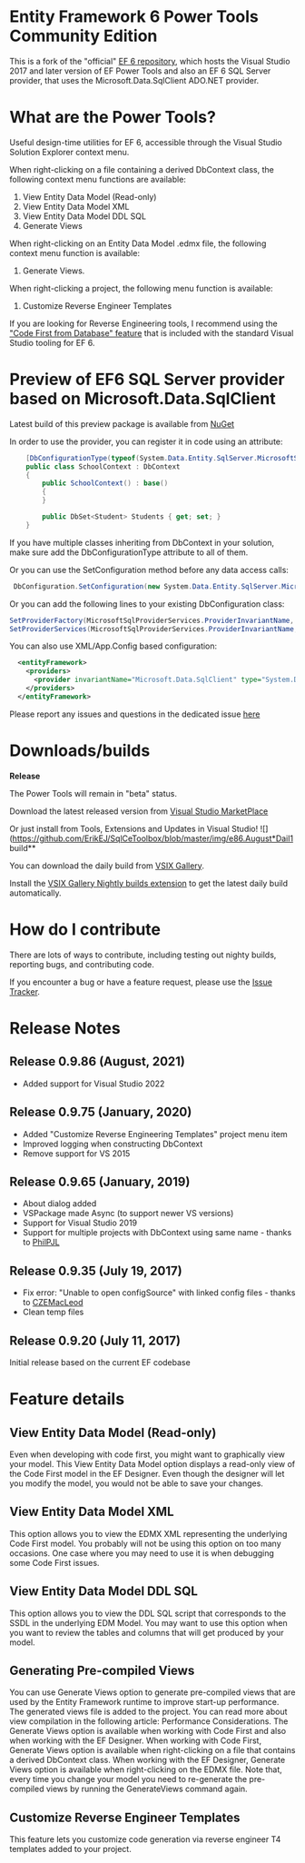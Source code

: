# Entity Framework 6 Power Tools Community Edition

This is a fork of the "official" [EF 6 repository](https://github.com/aspnet/entityFramework6/), which hosts the Visual Studio 2017 and later version of EF Power Tools and also an EF 6 SQL Server provider, that uses the Microsoft.Data.SqlClient ADO.NET provider.  

# What are the Power Tools?

Useful design-time utilities for EF 6, accessible through the Visual Studio Solution Explorer context menu. 

When right-clicking on a file containing a derived DbContext class, the following context menu functions are available: 
1. View Entity Data Model (Read-only)
2. View Entity Data Model XML 
3. View Entity Data Model DDL SQL 
4. Generate Views 

When right-clicking on an Entity Data Model .edmx  file, the following context menu function is available: 
1. Generate Views.

When right-clicking a project, the following menu function is available:
1. Customize Reverse Engineer Templates

If you are looking for Reverse Engineering tools, I recommend using the ["Code First from Database" feature](http://www.entityframeworktutorial.net/code-first/code-first-from-existing-database.aspx) that is included with the standard Visual Studio tooling for EF 6.

# Preview of EF6 SQL Server provider based on Microsoft.Data.SqlClient

Latest build of this preview package is available from [NuGet](https://www.nuget.org/packages/ErikEJ.EntityFramework.SqlServer/)

In order to use the provider, you can register it in code using an attribute:

````csharp
    [DbConfigurationType(typeof(System.Data.Entity.SqlServer.MicrosoftSqlDbConfiguration))]
    public class SchoolContext : DbContext
    {
        public SchoolContext() : base()
        {
        }

        public DbSet<Student> Students { get; set; }
    }
````
If you have multiple classes inheriting from DbContext in your solution, make sure add the DbConfigurationType attribute to all of them.

Or you can use the SetConfiguration method before any data access calls:
````csharp
 DbConfiguration.SetConfiguration(new System.Data.Entity.SqlServer.MicrosoftSqlDbConfiguration());
````
Or you can add the following lines to your existing DbConfiguration class:
````csharp
SetProviderFactory(MicrosoftSqlProviderServices.ProviderInvariantName, Microsoft.Data.SqlClient.SqlClientFactory.Instance);
SetProviderServices(MicrosoftSqlProviderServices.ProviderInvariantName, MicrosoftSqlProviderServices.Instance);
````
You can also use XML/App.Config based configuration:

````xml
  <entityFramework>
    <providers>
      <provider invariantName="Microsoft.Data.SqlClient" type="System.Data.Entity.SqlServer.MicrosoftSqlProviderServices, ErikEJ.EntityFramework.SqlServer" />
    </providers>
  </entityFramework>
````

Please report any issues and questions in the dedicated issue [here](https://github.com/ErikEJ/EntityFramework6PowerTools/issues/82)

# Downloads/builds

**Release**

The Power Tools will remain in "beta" status.

Download the latest released version from [Visual Studio MarketPlace](https://marketplace.visualstudio.com/items?itemName=ErikEJ.EntityFramework6PowerToolsCommunityEdition)

Or just install from Tools, Extensions and Updates in Visual Studio! ![](https://github.com/ErikEJ/SqlCeToolbox/blob/master/img/e86.August*Dail1 build**

You can download the daily build from [VSIX Gallery](https://www.vsixgallery.com/extensions/F0A7D01D-4834-44C3-99B2-5907A0701906/extension.vsix). 

Install the [VSIX Gallery Nightly builds extension](https://marketplace.visualstudio.com/items?itemName=MadsKristensen.VSIXGallery-nightlybuilds) to get the latest daily build automatically.

# How do I contribute

There are lots of ways to contribute, including testing out nighty builds, reporting bugs, and contributing code.

If you encounter a bug or have a feature request, please use the [Issue Tracker](https://github.com/ErikEJ/EntityFramework6PowerTools/issues/new).

# Release Notes

## Release 0.9.86 (August, 2021)

* Added support for Visual Studio 2022

## Release 0.9.75 (January, 2020)

* Added "Customize Reverse Engineering Templates" project menu item
* Improved logging when constructing DbContext
* Remove support for VS 2015

## Release 0.9.65 (January, 2019)

* About dialog added
* VSPackage made Async (to support newer VS versions)
* Support for Visual Studio 2019
* Support for multiple projects with DbContext using same name - thanks to [PhilPJL](https://github.com/PhilPJL)

## Release 0.9.35 (July 19, 2017)

* Fix error: "Unable to open configSource" with linked config files - thanks to [CZEMacLeod](https://github.com/CZEMacLeod) 
* Clean temp files

## Release 0.9.20 (July 11, 2017)

Initial release based on the current EF codebase

# Feature details

## View Entity Data Model (Read-only)

Even when developing with code first, you might want to graphically view your model. This View Entity Data Model option displays a read-only view of the Code First model in the EF Designer. Even though the designer will let you modify the model, you would not be able to save your changes.

## View Entity Data Model XML

This option allows you to view the EDMX XML representing the underlying Code First model. You probably will not be using this option on too many occasions. One case where you may need to use it is when debugging some Code First issues.

## View Entity Data Model DDL SQL

This option allows you to view the DDL SQL script that corresponds to the SSDL in the underlying EDM Model. You may want to use this option when you want to review the tables and columns that will get produced by your model.

## Generating Pre-compiled Views 

You can use Generate Views option to generate pre-compiled views that are used by the Entity Framework runtime to improve start-up performance. The generated views file is added to the project. You can read more about view compilation in the following article: Performance Considerations.
The Generate Views option is available when working with Code First and also when working with the EF Designer.
When working with Code First, Generate Views option is available when right-clicking on a file that contains a derived DbContext class.
When working with the EF Designer, Generate Views option is available when right-clicking on the EDMX file.
Note that, every time you change your model you need to re-generate the pre-compiled views by running the GenerateViews command again.

## Customize Reverse Engineer Templates

This feature lets you customize code generation via reverse engineer T4 templates added to your project.
